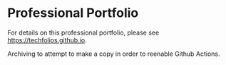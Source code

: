 # Professional Portfolio

For details on this professional portfolio, please see https://techfolios.github.io.

Archiving to attempt to make a copy in order to reenable Github Actions.

